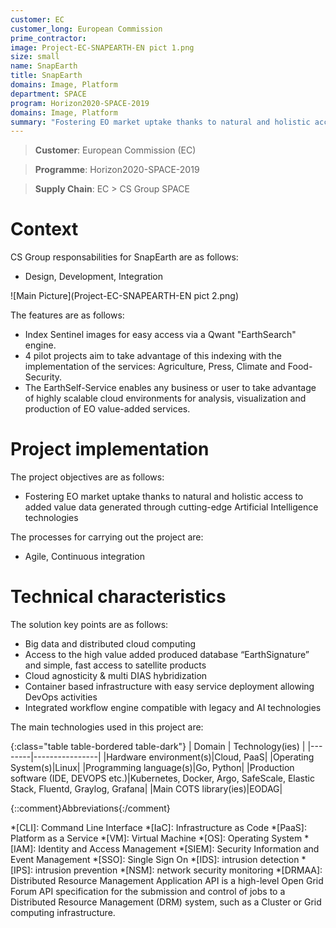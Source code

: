 ```yaml
---
customer: EC
customer_long: European Commission
prime_contractor: 
image: Project-EC-SNAPEARTH-EN pict 1.png
size: small
name: SnapEarth
title: SnapEarth
domains: Image, Platform
department: SPACE
program: Horizon2020-SPACE-2019
domains: Image, Platform
summary: "Fostering EO market uptake thanks to natural and holistic access to added value data generated through cutting-edge Artificial Intelligence technologies"
---
```


> __Customer__\: European Commission (EC)

> __Programme__\: Horizon2020-SPACE-2019

> __Supply Chain__\: EC >  CS Group SPACE


# Context


CS Group responsabilities for SnapEarth are as follows:
* Design, Development, Integration

![Main Picture](Project-EC-SNAPEARTH-EN pict 2.png)

The features are as follows:
* Index Sentinel images for easy access via a Qwant "EarthSearch" engine. 
* 4 pilot projects aim to take advantage of this indexing with the implementation of the services: Agriculture, Press, Climate and Food-Security. 
* The EarthSelf-Service enables any business or user to take advantage of highly scalable cloud environments for analysis, visualization and production of EO value-added services.

# Project implementation

The project objectives are as follows:
* Fostering EO market uptake thanks to natural and holistic access to added value data generated through cutting-edge Artificial Intelligence technologies

The processes for carrying out the project are:
* Agile, Continuous integration

# Technical characteristics

The solution key points are as follows:
* Big data and distributed cloud computing
* Access to the high value added produced database “EarthSignature” and simple, fast access to satellite products
* Cloud agnosticity & multi DIAS hybridization
* Container based infrastructure with easy service deployment allowing DevOps activities
* Integrated workflow engine compatible with legacy and AI technologies



The main technologies used in this project are:

{:class="table table-bordered table-dark"}
| Domain | Technology(ies) |
|--------|----------------|
|Hardware environment(s)|Cloud, PaaS|
|Operating System(s)|Linux|
|Programming language(s)|Go, Python|
|Production software (IDE, DEVOPS etc.)|Kubernetes, Docker, Argo, SafeScale, Elastic Stack, Fluentd, Graylog, Grafana|
|Main COTS library(ies)|EODAG|



{::comment}Abbreviations{:/comment}

*[CLI]: Command Line Interface
*[IaC]: Infrastructure as Code
*[PaaS]: Platform as a Service
*[VM]: Virtual Machine
*[OS]: Operating System
*[IAM]: Identity and Access Management
*[SIEM]: Security Information and Event Management
*[SSO]: Single Sign On
*[IDS]: intrusion detection
*[IPS]: intrusion prevention
*[NSM]: network security monitoring
*[DRMAA]: Distributed Resource Management Application API is a high-level Open Grid Forum API specification for the submission and control of jobs to a Distributed Resource Management (DRM) system, such as a Cluster or Grid computing infrastructure.
